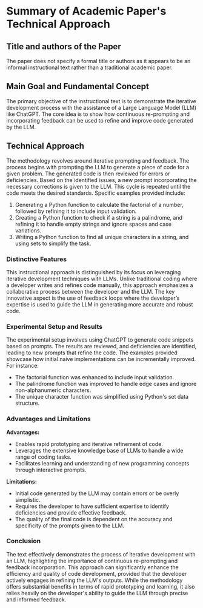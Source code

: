 # Summary of Academic Paper's Technical Approach

## Title and authors of the Paper

The paper does not specify a formal title or authors as it appears to be an informal instructional text rather than a traditional academic paper.

## Main Goal and Fundamental Concept

The primary objective of the instructional text is to demonstrate the iterative development process with the assistance of a Large Language Model (LLM) like ChatGPT. The core idea is to show how continuous re-prompting and incorporating feedback can be used to refine and improve code generated by the LLM.

## Technical Approach

The methodology revolves around iterative prompting and feedback. The process begins with prompting the LLM to generate a piece of code for a given problem. The generated code is then reviewed for errors or deficiencies. Based on the identified issues, a new prompt incorporating the necessary corrections is given to the LLM. This cycle is repeated until the code meets the desired standards. Specific examples provided include:

1. Generating a Python function to calculate the factorial of a number, followed by refining it to include input validation.
1. Creating a Python function to check if a string is a palindrome, and refining it to handle empty strings and ignore spaces and case variations.
1. Writing a Python function to find all unique characters in a string, and using sets to simplify the task.

### Distinctive Features

This instructional approach is distinguished by its focus on leveraging iterative development techniques with LLMs. Unlike traditional coding where a developer writes and refines code manually, this approach emphasizes a collaborative process between the developer and the LLM. The key innovative aspect is the use of feedback loops where the developer’s expertise is used to guide the LLM in generating more accurate and robust code.

### Experimental Setup and Results

The experimental setup involves using ChatGPT to generate code snippets based on prompts. The results are reviewed, and deficiencies are identified, leading to new prompts that refine the code. The examples provided showcase how initial naive implementations can be incrementally improved. For instance:

- The factorial function was enhanced to include input validation.
- The palindrome function was improved to handle edge cases and ignore non-alphanumeric characters.
- The unique character function was simplified using Python's set data structure.

### Advantages and Limitations

**Advantages:**

- Enables rapid prototyping and iterative refinement of code.
- Leverages the extensive knowledge base of LLMs to handle a wide range of coding tasks.
- Facilitates learning and understanding of new programming concepts through interactive prompts.

**Limitations:**

- Initial code generated by the LLM may contain errors or be overly simplistic.
- Requires the developer to have sufficient expertise to identify deficiencies and provide effective feedback.
- The quality of the final code is dependent on the accuracy and specificity of the prompts given to the LLM.

### Conclusion

The text effectively demonstrates the process of iterative development with an LLM, highlighting the importance of continuous re-prompting and feedback incorporation. This approach can significantly enhance the efficiency and quality of code development, provided that the developer actively engages in refining the LLM's outputs. While the methodology offers substantial benefits in terms of rapid prototyping and learning, it also relies heavily on the developer's ability to guide the LLM through precise and informed feedback.
